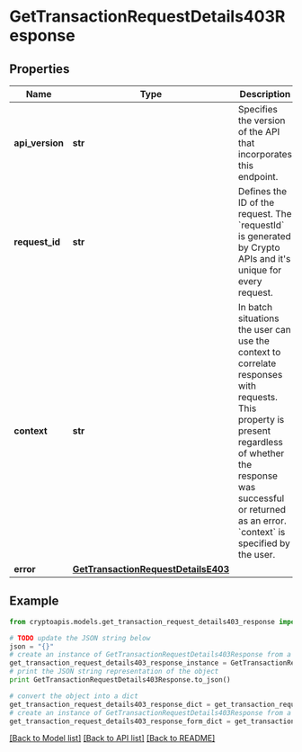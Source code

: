 # GetTransactionRequestDetails403Response


## Properties
Name | Type | Description | Notes
------------ | ------------- | ------------- | -------------
**api_version** | **str** | Specifies the version of the API that incorporates this endpoint. | 
**request_id** | **str** | Defines the ID of the request. The &#x60;requestId&#x60; is generated by Crypto APIs and it&#39;s unique for every request. | 
**context** | **str** | In batch situations the user can use the context to correlate responses with requests. This property is present regardless of whether the response was successful or returned as an error. &#x60;context&#x60; is specified by the user. | [optional] 
**error** | [**GetTransactionRequestDetailsE403**](GetTransactionRequestDetailsE403.md) |  | 

## Example

```python
from cryptoapis.models.get_transaction_request_details403_response import GetTransactionRequestDetails403Response

# TODO update the JSON string below
json = "{}"
# create an instance of GetTransactionRequestDetails403Response from a JSON string
get_transaction_request_details403_response_instance = GetTransactionRequestDetails403Response.from_json(json)
# print the JSON string representation of the object
print GetTransactionRequestDetails403Response.to_json()

# convert the object into a dict
get_transaction_request_details403_response_dict = get_transaction_request_details403_response_instance.to_dict()
# create an instance of GetTransactionRequestDetails403Response from a dict
get_transaction_request_details403_response_form_dict = get_transaction_request_details403_response.from_dict(get_transaction_request_details403_response_dict)
```
[[Back to Model list]](../README.md#documentation-for-models) [[Back to API list]](../README.md#documentation-for-api-endpoints) [[Back to README]](../README.md)


